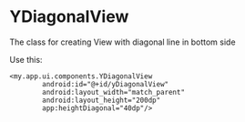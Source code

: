 # YDiagonalView
The class for creating View with diagonal line in bottom side

Use this:
```
<my.app.ui.components.YDiagonalView
        android:id="@+id/yDiagonalView"
        android:layout_width="match_parent"
        android:layout_height="200dp"
        app:heightDiagonal="40dp"/>
```
